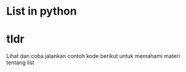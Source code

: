 # List in python

# tldr
Lihat dan coba jalankan contoh kode berikut untuk memahami materi tentang list
<script src="https://gist.github.com/ewinsutriandi/37b5d00ee64b9fbd16b3a67b78aff5cd.js"></script>